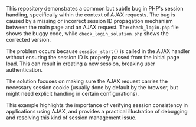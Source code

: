 This repository demonstrates a common but subtle bug in PHP's session handling, specifically within the context of AJAX requests.  The bug is caused by a missing or incorrect session ID propagation mechanism between the main page and an AJAX request.  The `check_login.php` file shows the buggy code, while `check_login_solution.php` shows the corrected version.

The problem occurs because `session_start()` is called in the AJAX handler without ensuring the session ID is properly passed from the initial page load. This can result in creating a new session, breaking user authentication.

The solution focuses on making sure the AJAX request carries the necessary session cookie (usually done by default by the browser, but might need explicit handling in certain configurations).

This example highlights the importance of verifying session consistency in applications using AJAX, and provides a practical illustration of debugging and resolving this kind of session management issue.